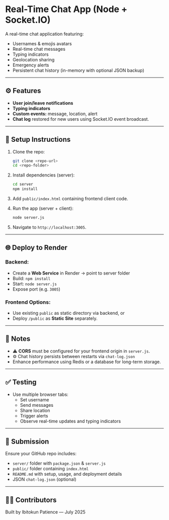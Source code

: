 # Real-Time Chat App (Node + Socket.IO)

A real-time chat application featuring:
- Usernames & emojis avatars
- Real-time chat messages
- Typing indicators
- Geolocation sharing
- Emergency alerts
- Persistent chat history (in-memory with optional JSON backup)

---

## ⚙️ Features
- **User join/leave notifications**
- **Typing indicators**
- **Custom events:** message, location, alert
- **Chat log** restored for new users using Socket.IO event broadcast.

---

## 🔧 Setup Instructions

1. Clone the repo:
    ```bash
    git clone <repo-url>
    cd <repo-folder>
    ```

2. Install dependencies (server):
    ```bash
    cd server
    npm install
    ```

3. Add `public/index.html` containing frontend client code.

4. Run the app (server + client):
    ```bash
    node server.js
    ```

5. Navigate to `http://localhost:3005`.

---

## 🌐 Deploy to Render

### Backend:
- Create a **Web Service** in Render → point to server folder
- Build: `npm install`
- Start: `node server.js`
- Expose port (e.g. `3005`)

### Frontend Options:
- Use existing `public` as static directory via backend, or
- Deploy `/public` as **Static Site** separately.

---

## 📌 Notes

- ⚠️ **CORS** must be configured for your frontend origin in `server.js`.
- ⚙️ Chat history persists between restarts via `chat-log.json`
- Enhance performance using Redis or a database for long-term storage.

---

## ✅ Testing

- Use multiple browser tabs:
  - Set username
  - Send messages
  - Share location
  - Trigger alerts
  - Observe real-time updates and typing indicators

---

## 📄 Submission

Ensure your GitHub repo includes:
- `server/` folder with `package.json` & `server.js`
- `public/` folder containing `index.html`
- `README.md` with setup, usage, and deployment details
- JSON `chat-log.json` (optional)

---

## 👨‍💻 Contributors

Built by Ibitokun Patience — July 2025
